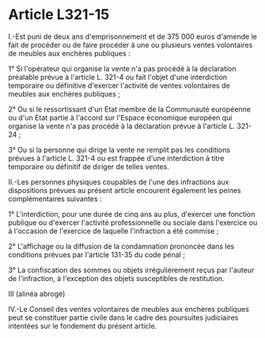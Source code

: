 # Article L321-15

I.-Est puni de deux ans d'emprisonnement et de 375 000 euros d'amende le fait de procéder ou de faire procéder à une ou plusieurs ventes volontaires de meubles aux enchères publiques :

1° Si l'opérateur qui organise la vente n'a pas procédé à la déclaration préalable prévue à l'article L. 321-4 ou fait l'objet d'une interdiction temporaire ou définitive d'exercer l'activité de ventes volontaires de meubles aux enchères publiques ;

2° Ou si le ressortissant d'un Etat membre de la Communauté européenne ou d'un Etat partie à l'accord sur l'Espace économique européen qui organise la vente n'a pas procédé à la déclaration prévue à l'article L. 321-24 ;

3° Ou si la personne qui dirige la vente ne remplit pas les conditions prévues à l'article L. 321-4 ou est frappée d'une interdiction à titre temporaire ou définitif de diriger de telles ventes.

II.-Les personnes physiques coupables de l'une des infractions aux dispositions prévues au présent article encourent également les peines complémentaires suivantes :

1° L'interdiction, pour une durée de cinq ans au plus, d'exercer une fonction publique ou d'exercer l'activité professionnelle ou sociale dans l'exercice ou à l'occasion de l'exercice de laquelle l'infraction a été commise ;

2° L'affichage ou la diffusion de la condamnation prononcée dans les conditions prévues par l'article 131-35 du code pénal ;

3° La confiscation des sommes ou objets irrégulièrement reçus par l'auteur de l'infraction, à l'exception des objets susceptibles de restitution.

III (alinéa abrogé)

IV.-Le Conseil des ventes volontaires de meubles aux enchères publiques peut se constituer partie civile dans le cadre des poursuites judiciaires intentées sur le fondement du présent article.
